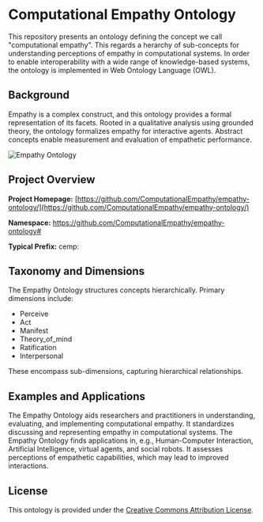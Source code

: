 # Computational Empathy Ontology <This page is under construction>
This repository presents an ontology defining the concept we call "computational empathy". This regards a herarchy of sub-concepts for understanding perceptions of empathy in computational systems. In order to enable interoperability with a wide range of knowledge-based systems, the ontology is implemented in Web Ontology Language (OWL).

## Background
Empathy is a complex construct, and this ontology provides a formal representation of its facets. Rooted in a qualitative analysis using grounded theory, the ontology formalizes empathy for interactive agents. Abstract concepts enable measurement and evaluation of empathetic performance.

![Empathy Ontology](https://github.com/ComputationalEmpathy/empathy-ontology/empanthy_ontology.png)

## Project Overview

**Project Homepage:** [https://github.com/ComputationalEmpathy/empathy-ontology/](https://github.com/ComputationalEmpathy/empathy-ontology/)

**Namespace:** https://github.com/ComputationalEmpathy/empathy-ontology#

**Typical Prefix:** cemp:

## Taxonomy and Dimensions

The Empathy Ontology structures concepts hierarchically. Primary dimensions include:

- Perceive
- Act
- Manifest
- Theory_of_mind
- Ratification
- Interpersonal

These encompass sub-dimensions, capturing hierarchical relationships.

## Examples and Applications

The Empathy Ontology aids researchers and practitioners in understanding, evaluating, and implementing computational empathy. It standardizes discussing and representing empathy in computational systems. The Empathy Ontology finds applications in, e.g., Human-Computer Interaction, Artificial Intelligence, virtual agents, and social robots. It assesses perceptions of empathetic capabilities, which may lead to improved interactions.

## License

This ontology is provided under the [Creative Commons Attribution License](https://creativecommons.org/licenses/by/4.0/).




